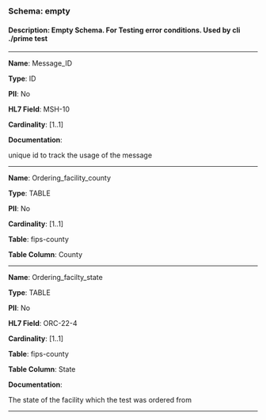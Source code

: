 
### Schema:         empty
#### Description:   Empty Schema.  For Testing error conditions.  Used by cli ./prime test

---

**Name**: Message_ID

**Type**: ID

**PII**: No

**HL7 Field**: MSH-10

**Cardinality**: [1..1]

**Documentation**:

unique id to track the usage of the message

---

**Name**: Ordering_facility_county

**Type**: TABLE

**PII**: No

**Cardinality**: [1..1]

**Table**: fips-county

**Table Column**: County

---

**Name**: Ordering_facilty_state

**Type**: TABLE

**PII**: No

**HL7 Field**: ORC-22-4

**Cardinality**: [1..1]

**Table**: fips-county

**Table Column**: State

**Documentation**:

The state of the facility which the test was ordered from

---
